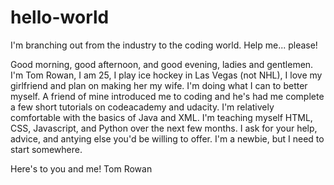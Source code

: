# hello-world
I'm branching out from the industry to the coding world. Help me... please!

Good morning, good afternoon, and good evening, ladies and gentlemen.
I'm Tom Rowan, I am 25, I play ice hockey in Las Vegas (not NHL), I love my girlfriend and plan on making her my wife. I'm doing what I can to better myself. A friend of mine introduced me to coding and he's had me complete a few short tutorials on codeacademy and udacity. I'm relatively comfortable with the basics of Java and XML. I'm teaching myself HTML, CSS, Javascript, and Python over the next few months. I ask for your help, advice, and antying else you'd be willing to offer. I'm a newbie, but I need to start somewhere. 

Here's to you and me!
Tom Rowan
